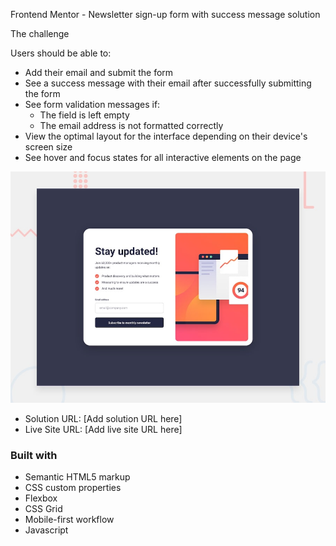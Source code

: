 Frontend Mentor - Newsletter sign-up form with success message solution

The challenge

Users should be able to:

- Add their email and submit the form
- See a success message with their email after successfully submitting the form
- See form validation messages if:
  - The field is left empty
  - The email address is not formatted correctly
- View the optimal layout for the interface depending on their device's screen size
- See hover and focus states for all interactive elements on the page


![](./preview.jpg)

- Solution URL: [Add solution URL here]
- Live Site URL: [Add live site URL here]

### Built with

- Semantic HTML5 markup
- CSS custom properties
- Flexbox
- CSS Grid
- Mobile-first workflow
- Javascript

